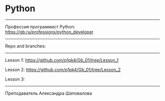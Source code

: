 # Python
___
Профессия программист Python: https://gb.ru/professions/python_developer


___
Repo and branches:
___
Lesson 1: https://github.com/p1pk4/Gb_01/tree/Lesson_1

Lesson 2: https://github.com/p1pk4/Gb_01/tree/Lesson_2

Lesson 3: 
___
Преподаватель Александра Шаповалова
